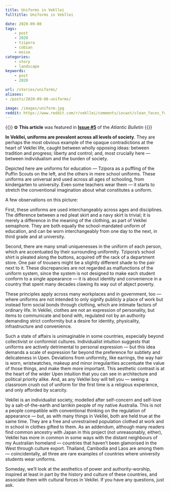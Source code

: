 ```yaml
---
title: Uniforms in Vekllei
fulltitle: Uniforms in Vekllei

date: 2020-09-08
tags:
    - post
    - 2020
    - tzipora
    - cobian
    - moise
categories:
    - story
    - landscape
keywords:
    - post
    - 2020

url: /stories/uniforms/
aliases:
- /posts/2020-09-08-uniforms/

image: /images/uniform.jpg
reddit: https://www.reddit.com/r/vekllei/comments/iocwxt/clean_faces_full_hearts_uniforms_in_vekllei/
---
```


{{<hint story>}}
✿ **This article** was featured in [**Issue #5**](/news/bulletin/2020/5) of the *Atlantic Bulletin*
{{</hint>}}

**In Vekllei, uniforms are prevalent across all levels of society**. They are perhaps the most obvious example of the opaque contradictions at the heart of Vekllei life, caught between wholly opposing ideas: between tradition and progress; liberty and control; and, most crucially here — between individualism and the burden of society.

Depicted here are uniforms for education — Tzipora as a puffling of the Puffin Scouts on the left, and the others in mere school uniforms. These uniforms are universal and used across all ages of schooling, from kindergarten to university. Even some teachers wear them — it starts to stretch the conventional imagination about what constitutes a uniform.

A few observations on this picture:

First, these uniforms are used interchangeably across ages and disciplines. The difference between a red pleat skirt and a navy skirt is trivial; it is merely a difference in the meaning of the clothing, as part of Vekllei semaphore. They are both equally the school-mandated uniform of education, and can be worn interchangeably from one day to the next, in third grade and at university.

Second, there are many small uniquenesses in the uniform of each person, which are accentuated by their surrounding uniformity. Tzipora’s school shirt is pleated along the buttons, acquired off the rack of a department store. One pair of trousers might be a slightly different shade to the pair next to it. These discrepancies are not regarded as malfunctions of the uniform system, since the system is not designed to make each student conform to a single appearance — it is about identity and convenience in a country that spent many decades clawing its way out of abject poverty.

These principles apply across many workplaces and in government, too — where uniforms are not intended to only signify publicly a place of work but instead form social bonds through clothing, which are intimate factors of ordinary life. In Vekllei, clothes are not an expression of personality, but items to communicate and bond with, regulated not by an authority demanding strict conformity but a desire for identity, physicality, infrastructure and convenience.

Such a state of affairs is unimaginable in some countries, especially beyond collectivist or conformist cultures. Individualist intuition suggests that uniforms are actively detrimental to personal expression — but this idea demands a scale of expression far beyond the preference for subtlety and delicateness in Upen. Deviations from uniformity, like earrings, the way hair is worn, wristwatches, makeup and minor irregularities accentuate the value of those things, and make them more important. This aesthetic contrast is at the heart of the wider Upen intuition that you can see in architecture and political priority alike. And, as any Vekllei boy will tell you — seeing a classroom crush out of uniform for the first time is a religious experience, and only afforded by scarcity.

Vekllei is an individualist society, modelled after self-concern and self-love by a salt-of-the-earth and larrikin people of my native Australia. This is not a people compatible with conventional thinking on the regulation of appearance — but, as with many things in Vekllei, both are held true at the same time. They are a free and unrestrained population clothed at work and in school in clothes gifted to them.
As an addendum, although many readers find common ancestry with Japan in this project (not unreasonably, either), Vekllei has more in common in some ways with the distant neighbours of my Australian homeland — countries that haven’t been glamorised in the West through culture export. Thailand, Cambodia and Laos are among them — coincidentally, all three are rare examples of countries where university students wear uniforms.

Someday, we’ll look at the aesthetics of power and authority-worship, inspired at least in part by the history and culture of these countries, and associate them with cultural forces in Vekllei. If you have any questions, just ask.
